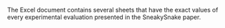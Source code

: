 The Excel document contains several sheets that have the exact values of every experimental evaluation presented in the SneakySnake paper.
